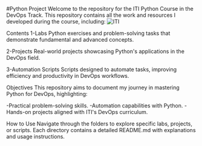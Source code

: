 #Python Project
Welcome to the repository for the ITI Python Course in the DevOps Track. This repository contains all the work and resources I developed during the course, including:
![ITI](https://github.com/user-attachments/assets/c178bdaa-82cf-4a52-9f36-798d3fdac8ba)

Contents
1-Labs
Python exercises and problem-solving tasks that demonstrate fundamental and advanced concepts.

2-Projects
Real-world projects showcasing Python's applications in the DevOps field.

3-Automation Scripts
Scripts designed to automate tasks, improving efficiency and productivity in DevOps workflows.

Objectives
This repository aims to document my journey in mastering Python for DevOps, highlighting:

-Practical problem-solving skills. -Automation capabilities with Python. -Hands-on projects aligned with ITI's DevOps curriculum.

How to Use Navigate through the folders to explore specific labs, projects, or scripts. Each directory contains a detailed README.md with explanations and usage instructions.
